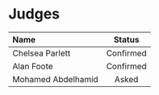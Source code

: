 # Judges

|Name|Status|
|:-  |:-:   |
|Chelsea Parlett|Confirmed|
|Alan Foote|Confirmed|
|Mohamed Abdelhamid|Asked|


